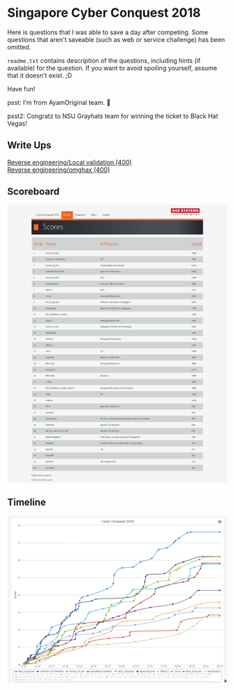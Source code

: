 
# Singapore Cyber Conquest 2018

Here is questions that I was able to save a day after competing.
Some questions that aren't saveable (such as web or service challenge) has been omitted.

`readme.txt` contains description of the questions, including hints (if available) for the question. If you  want to avoid spoiling yourself, assume that it doesn't exist. ;D

Have fun!

psst: I'm from AyamOriginal team. 👋

psst2: Congratz to NSU Grayhats team for winning the ticket to Black Hat Vegas!

## Write Ups
[Reverse engineering/Local validation (400)](challenges/Reverse%20engineering/Local%20validation%20(400)/README.md)  
[Reverse engineering/omghax (400)](challenges/Reverse%20engineering/omghax%20(400)/README.md)

## Scoreboard
![](scoreboard.png)

## Timeline
![](submission-timeline.png)
